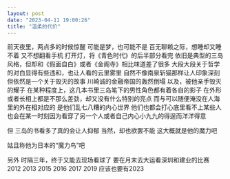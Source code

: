 ```yaml
---
layout: post
date: "2023-04-11 19:00:26"
title: "温柔的代价"
---
```

前天夜里，两点多的时候惊醒
可能是梦，也可能不是
百无聊赖之际，想睡却又睡不着
又不想翻看手机
打开灯，将《青色时代》的后半部分看完
依旧是典型的三岛风格，但却和《假面自白》或者《金阁寺》相比味道差了很多
大段大段关于哲学的对白显得有些违和，也让人看的云里雾里
自然不像南泉斩猫那样让人印象深刻
但依然是一个关于毁灭的故事
川崎诚的金融帝国的轰然倒塌
以及，被他亲手毁灭的耀子
在某种程度上，这几本书里三岛笔下的男性角色都有着各自的影子
在外形或者长相上都是不那么差劲，却又没有什么特别的亮点
而与可以随便淹没在人海里的外在相对应的
是他们乱七八糟的内心世界
他们也都会打心底里看不上某些人
也会在某一时刻因为看穿了另一个人或者自己内心小九九的得逞而洋洋得意

但
三岛的书看多了真的会让人抑郁
当然，却也欲罢不能
这大概就是他的魔力吧

姑且称他为日本的“魔力鸟”吧

另外
时隔三年，终于又能去现场看球了
要在月末去大运看深圳和建业的比赛
2012
2013
2015
2016
2017
2019
应该也要有2023

